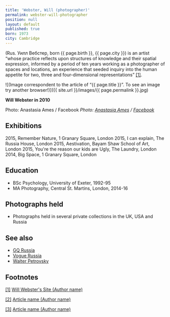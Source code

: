 ```yaml
---
title: 'Webster, Will (photographer)'
permalink: webster-will-photographer
position: null
layout: default
published: true
born: 1973
city: Cambridge
---
```

(Rus. Уилл Вебстер, born {{ page.birth }}, {{ page.city }}) is an artist “whose practice reflects upon structures of knowledge and their spatial expression, informed by a period of ten years working as a photographer of spaces and locations, an experience that seeded inquiry into the human appetite for two, three and four-dimensional representations”  <span id="a1">[\[1\]](#f1)</span>.

![(Image correspondent to the article of “{{ page.title }}”. To see an image try another browser!)]({{ site.url }}/images/{{ page.permalink }}.jpg)

**Will Webster in 2010**

Photo: Anastasia Ames / Facebook
*Photo: [Anastasia Ames](index) / [Facebook](index)*

## Exhibitions

2015, Remember Nature, 1 Granary Square, London
2015, I can explain, The Russia House, London
2015, Aestivation, Bayam Shaw School of Art, London
2015, You're the reason our kids are Ugly, The Laundry, London
2014, Big Space, 1 Granary Square, London


## Education

+ BSc Psychology, University of Exeter, 1992-95
+ MA Photography, Central St. Martins, London, 2014-16

## Photographs held

+ Photographs held in several private collections in the UK, USA and Russia

## See also

- [GQ Russia](http://example.net/)
- [Vogue Russia](http://example.net/)
- [Walter Petrovsky](http://example.net/)

## Footnotes

[[1]](#a1) <span id="f1"></span> [Will Webster's Site (Author name)](http://example.net/article)

[[2]](#a2) <span id="f2"></span> [Article name (Author name)](http://example.net/article)

[[3]](#a3) <span id="f3"></span> [Article name (Author name)](http://example.net/article)
